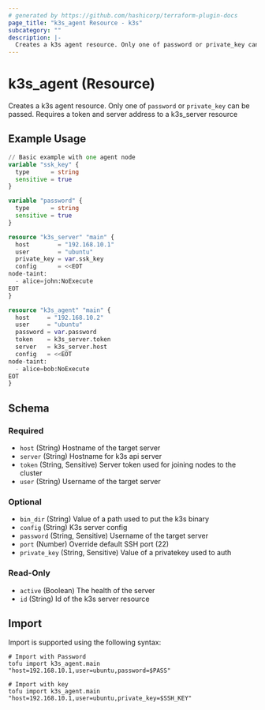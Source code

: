 ```yaml
---
# generated by https://github.com/hashicorp/terraform-plugin-docs
page_title: "k3s_agent Resource - k3s"
subcategory: ""
description: |-
  Creates a k3s agent resource. Only one of password or private_key can be passed. Requires a token and server address to a k3s_server resource
---
```


# k3s_agent (Resource)

Creates a k3s agent resource. Only one of `password` or `private_key` can be passed. Requires a token and server address to a k3s_server resource

## Example Usage

```terraform
// Basic example with one agent node
variable "ssk_key" {
  type      = string
  sensitive = true
}

variable "password" {
  type      = string
  sensitive = true
}

resource "k3s_server" "main" {
  host        = "192.168.10.1"
  user        = "ubuntu"
  private_key = var.ssk_key
  config      = <<EOT
node-taint:
  - alice=john:NoExecute
EOT
}

resource "k3s_agent" "main" {
  host     = "192.168.10.2"
  user     = "ubuntu"
  password = var.password
  token    = k3s_server.token
  server   = k3s_server.host
  config   = <<EOT
node-taint:
  - alice=bob:NoExecute
EOT
}
```

<!-- schema generated by tfplugindocs -->
## Schema

### Required

- `host` (String) Hostname of the target server
- `server` (String) Hostname for k3s api server
- `token` (String, Sensitive) Server token used for joining nodes to the cluster
- `user` (String) Username of the target server

### Optional

- `bin_dir` (String) Value of a path used to put the k3s binary
- `config` (String) K3s server config
- `password` (String, Sensitive) Username of the target server
- `port` (Number) Override default SSH port (22)
- `private_key` (String, Sensitive) Value of a privatekey used to auth

### Read-Only

- `active` (Boolean) The health of the server
- `id` (String) Id of the k3s server resource

## Import

Import is supported using the following syntax:

```shell
# Import with Password
tofu import k3s_agent.main "host=192.168.10.1,user=ubuntu,password=$PASS"

# Import with key
tofu import k3s_agent.main "host=192.168.10.1,user=ubuntu,private_key=$SSH_KEY"
```
